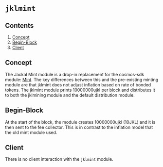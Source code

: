 <!--
order: 0
title: Jackal Mint Overview
parent:
  title: "jklmint"
-->

# `jklmint`

## Contents
1. [Concept](#concept)
2. [Begin-Block](#begin-block)
3. [Client](#client)

## Concept
The Jackal Mint module is a drop-in replacement for the cosmos-sdk module: [Mint](https://github.com/cosmos/cosmos-sdk/blob/main/x/mint/spec/README.md). The key differences between this and the pre-existing minting module are that jklmint does not adjust inflation based on rate of bonded tokens. The jklmint module prints 10000000ujkl per block and distributes it to both the jklmining module and the default distribution module.

## Begin-Block
At the start of the block, the module creates 10000000ujkl (10JKL) and it is then sent to the fee collector. This is in contrast to the inflation model that the old mint module used.

## Client
There is no client interaction with the `jklmint` module.


